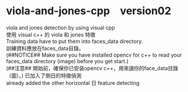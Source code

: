 # viola-and-jones-cpp　version02
viola and jones detection by using visual cpp<br/>
使用 visual c++ 的 viola 和 jones 特徵<br/>
Training data have to put them into faces_data directory.<br/>
訓練資料應放在faces_data目錄。<br/>
(##NOTICE## Make sure you have installed opencv for c++ to read your faces_data directory (image) before you get start.)<br/>
(##注意## 開始前，確保你已安装opencv c++，用來讀你的face_data目錄（圖）。)
已加入了倒日的特徵偵測<br/>
already added the other horizontal 日 feature detecting<br/>
